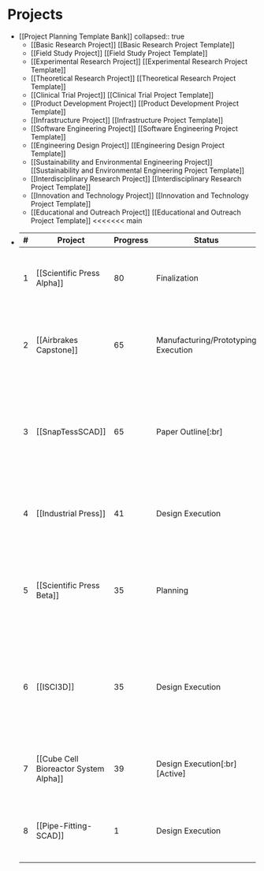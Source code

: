 # Projects
- [[Project Planning Template Bank]]
  collapsed:: true
	- [[Basic Research Project]]          [[Basic Research Project Template]]
	- [[Field Study Project]]          [[Field Study Project Template]]
	- [[Experimental Research Project]]          [[Experimental Research Project Template]]
	- [[Theoretical Research Project]]          [[Theoretical Research Project Template]]
	- [[Clinical Trial Project]]          [[Clinical Trial Project Template]]
	- [[Product Development Project]]          [[Product Development Project Template]]
	- [[Infrastructure Project]]          [[Infrastructure Project Template]]
	- [[Software Engineering Project]]          [[Software Engineering Project Template]]
	- [[Engineering Design Project]]          [[Engineering Design Project Template]]
	- [[Sustainability and Environmental Engineering Project]]          [[Sustainability and Environmental Engineering Project Template]]
	- [[Interdisciplinary Research Project]]          [[Interdisciplinary Research Project Template]]
	- [[Innovation and Technology Project]]          [[Innovation and Technology Project Template]]
	- [[Educational and Outreach Project]]          [[Educational and Outreach Project Template]]
	  <<<<<<< main
- |#|Project|Progress|Status|Type|Subject|Association|People|Links|
  |--|--|--|--|--|--|--|--|--|
  |1| [[Scientific Press Alpha]] | 80 | Finalization | [[Experimental Research Project]], [[Engineering Design Project]] |Embedded Systems, Process Control, Manufacturing, Materials | FAST | Morgan C. Woods, Cameron K. Brooks, Joshua M. Pearce ||
  |2| [[Airbrakes Capstone]]  | 65 |Manufacturing/Prototyping Execution| [[Engineering Design Project]] | Course, Embedded Systems, Aerospace |Rocketry, Capstone (BESc)| Giorgio Chassikos, Cameron Brooks, Brett MacDonald, Shelby Mior ||
  |3| [[SnapTessSCAD]]  | 65 |Paper Outline[:br]| [[Software Engineering Project]], [[Experimental Research Project]], [[Innovation and Technology Project]] | Materials, Manufacturing, Software | FAST, AddiTronics | Cameron K. Brooks, Joshua M. Pearce ||
  |4| [[Industrial Press]]  | 41 |Design Execution| [[Experimental Research Project]], [[Engineering Design Project]] | Embedded Systems, Process Control, Materials, Manufacturing | FAST | Morgan C. Woods, Cameron K. Brooks, Joshua M. Pearce ||
  |5| [[Scientific Press Beta]]  | 35 |Planning| [[Experimental Research Project]], [[Product Development Project]], [[Engineering Design Project]]  | Manufacturing, Materials, Process Control, Embedded Systems | FAST | Morgan C. Woods, Cameron K. Brooks, Joshua M. Pearce ||
  |6| [[ISCI3D]]  | 35 |Design Execution| [[Engineering Design Project]], [[Experimental Research Project]], [[Innovation and Technology Project]] | Manufacturing, Embedded Systems, Materials | AddiTronics, Thompson Grant | Ravneet Rattan, Jessica Kerr ||
  |7| [[Cube Cell Bioreactor System Alpha]]  | 39 |Design Execution[:br][Active]|[[Engineering Design Project]], [[Experimental Research Project]] | Aerospace, Process Control, Embedded Systems, Bioengineering | Rocketry, FAST | [[W.E.R.T Payload 23/24]] ||
  |8| [[Pipe-Fitting-SCAD]] | 1 | Design Execution | [[Software Engineering Project]], [[Engineering Design Project]] | Software, Mechanical, MEP| FAST | ||